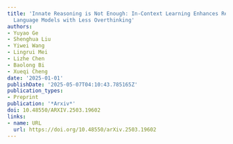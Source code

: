 ```yaml
---
title: 'Innate Reasoning is Not Enough: In-Context Learning Enhances Reasoning Large
  Language Models with Less Overthinking'
authors:
- Yuyao Ge
- Shenghua Liu
- Yiwei Wang
- Lingrui Mei
- Lizhe Chen
- Baolong Bi
- Xueqi Cheng
date: '2025-01-01'
publishDate: '2025-05-07T04:10:43.785165Z'
publication_types:
- Preprint
publication: '*Arxiv*'
doi: 10.48550/ARXIV.2503.19602
links:
- name: URL
  url: https://doi.org/10.48550/arXiv.2503.19602
---
```

